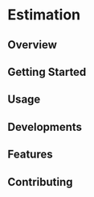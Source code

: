 # Estimation

## Overview


## Getting Started


## Usage


## Developments


## Features


## Contributing

